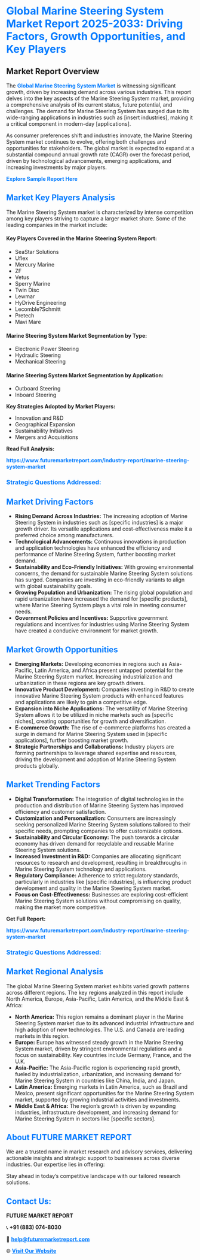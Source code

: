 <h1 style="color: #007BFF;">Global Marine Steering System Market Report 2025-2033: Driving Factors, Growth Opportunities, and Key Players</h1>

<section id="overview">
<h2>Market Report Overview</h2>
<p>The <a href="https://www.futuremarketreport.com/industry-report/marine-steering-system-market" style="color: #007BFF; text-decoration: none;"><strong>Global Marine Steering System Market</strong></a> is witnessing significant growth, driven by increasing demand across various industries. This report delves into the key aspects of the Marine Steering System market, providing a comprehensive analysis of its current status, future potential, and challenges. The demand for Marine Steering System has surged due to its wide-ranging applications in industries such as [insert industries], making it a critical component in modern-day [applications].</p>
<p>As consumer preferences shift and industries innovate, the Marine Steering System market continues to evolve, offering both challenges and opportunities for stakeholders. The global market is expected to expand at a substantial compound annual growth rate (CAGR) over the forecast period, driven by technological advancements, emerging applications, and increasing investments by major players.</p>
</section>

<section id="overview">
<p><a href="https://www.futuremarketreport.com/request-sample/reportId=97031" style="color: #007BFF; text-decoration: none;"><strong>Explore Sample Report Here</strong></a></p>
</section>

<section id="key-players">
<h2 style="color: #007BFF;">Market Key Players Analysis</h2>
<p>The Marine Steering System market is characterized by intense competition among key players striving to capture a larger market share. Some of the leading companies in the market include:</p>
<h4>Key Players Covered in the Marine Steering System Report:</h4>
<ul><li>SeaStar Solutions</li><li>Uflex</li><li>Mercury Marine</li><li>ZF</li><li>Vetus</li><li>Sperry Marine</li><li>Twin Disc</li><li>Lewmar</li><li>HyDrive Engineering</li><li>Lecomble?Schmitt</li><li>Pretech</li><li>Mavi Mare</li></ul>
<h4>Marine Steering System Market Segmentation by Type:</h4>
<ul><li>Electronic Power Steering</li><li>Hydraulic Steering</li><li>Mechanical Steering</li></ul>

<h4>Marine Steering System Market Segmentation by Application:</h4>
<ul><li>Outboard Steering</li><li>Inboard Steering</li></ul>
<p><strong>Key Strategies Adopted by Market Players:</strong></p>
<ul>
<li>Innovation and R&D</li>
<li>Geographical Expansion</li>
<li>Sustainability Initiatives</li>
<li>Mergers and Acquisitions</li>
</ul>
</section>

<section>
<p><strong>Read Full Analysis: </strong></p><a href="https://www.futuremarketreport.com/industry-report/marine-steering-system-market" style="color: #007BFF; text-decoration: none;"><strong>https://www.futuremarketreport.com/industry-report/marine-steering-system-market</strong></a>
<h3 style="color: #007BFF;">Strategic Questions Addressed:</h3>
</section>

<section id="driving-factors">
<h2 style="color: #007BFF;">Market Driving Factors</h2>
<ul>
<li><strong>Rising Demand Across Industries:</strong> The increasing adoption of Marine Steering System in industries such as [specific industries] is a major growth driver. Its versatile applications and cost-effectiveness make it a preferred choice among manufacturers.</li>
<li><strong>Technological Advancements:</strong> Continuous innovations in production and application technologies have enhanced the efficiency and performance of Marine Steering System, further boosting market demand.</li>
<li><strong>Sustainability and Eco-Friendly Initiatives:</strong> With growing environmental concerns, the demand for sustainable Marine Steering System solutions has surged. Companies are investing in eco-friendly variants to align with global sustainability goals.</li>
<li><strong>Growing Population and Urbanization:</strong> The rising global population and rapid urbanization have increased the demand for [specific products], where Marine Steering System plays a vital role in meeting consumer needs.</li>
<li><strong>Government Policies and Incentives:</strong> Supportive government regulations and incentives for industries using Marine Steering System have created a conducive environment for market growth.</li>
</ul>
</section>

<section id="growth-opportunities">
<h2 style="color: #007BFF;">Market Growth Opportunities</h2>
<ul>
<li><strong>Emerging Markets:</strong> Developing economies in regions such as Asia-Pacific, Latin America, and Africa present untapped potential for the Marine Steering System market. Increasing industrialization and urbanization in these regions are key growth drivers.</li>
<li><strong>Innovative Product Development:</strong> Companies investing in R&D to create innovative Marine Steering System products with enhanced features and applications are likely to gain a competitive edge.</li>
<li><strong>Expansion into Niche Applications:</strong> The versatility of Marine Steering System allows it to be utilized in niche markets such as [specific niches], creating opportunities for growth and diversification.</li>
<li><strong>E-commerce Growth:</strong> The rise of e-commerce platforms has created a surge in demand for Marine Steering System used in [specific applications], further boosting market growth.</li>
<li><strong>Strategic Partnerships and Collaborations:</strong> Industry players are forming partnerships to leverage shared expertise and resources, driving the development and adoption of Marine Steering System products globally.</li>
</ul>
</section>

<section id="trending-factors">
<h2 style="color: #007BFF;">Market Trending Factors</h2>
<ul>
<li><strong>Digital Transformation:</strong> The integration of digital technologies in the production and distribution of Marine Steering System has improved efficiency and customer satisfaction.</li>
<li><strong>Customization and Personalization:</strong> Consumers are increasingly seeking personalized Marine Steering System solutions tailored to their specific needs, prompting companies to offer customizable options.</li>
<li><strong>Sustainability and Circular Economy:</strong> The push towards a circular economy has driven demand for recyclable and reusable Marine Steering System solutions.</li>
<li><strong>Increased Investment in R&D:</strong> Companies are allocating significant resources to research and development, resulting in breakthroughs in Marine Steering System technology and applications.</li>
<li><strong>Regulatory Compliance:</strong> Adherence to strict regulatory standards, particularly in industries like [specific industries], is influencing product development and quality in the Marine Steering System market.</li>
<li><strong>Focus on Cost-Effectiveness:</strong> Businesses are exploring cost-efficient Marine Steering System solutions without compromising on quality, making the market more competitive.</li>
</ul>
</section>

<section>
<p><strong>Get Full Report: </strong></p><a href="https://www.futuremarketreport.com/industry-report/marine-steering-system-market" style="color: #007BFF; text-decoration: none;"><strong>https://www.futuremarketreport.com/industry-report/marine-steering-system-market</strong></a>
<h3 style="color: #007BFF;">Strategic Questions Addressed:</h3>
</section>


<section id="regional-analysis">
<h2 style="color: #007BFF;">Market Regional Analysis</h2>
<p>The global Marine Steering System market exhibits varied growth patterns across different regions. The key regions analyzed in this report include North America, Europe, Asia-Pacific, Latin America, and the Middle East & Africa:</p>
<ul>
<li><strong>North America:</strong> This region remains a dominant player in the Marine Steering System market due to its advanced industrial infrastructure and high adoption of new technologies. The U.S. and Canada are leading markets in this region.</li>
<li><strong>Europe:</strong> Europe has witnessed steady growth in the Marine Steering System market, driven by stringent environmental regulations and a focus on sustainability. Key countries include Germany, France, and the U.K.</li>
<li><strong>Asia-Pacific:</strong> The Asia-Pacific region is experiencing rapid growth, fueled by industrialization, urbanization, and increasing demand for Marine Steering System in countries like China, India, and Japan.</li>
<li><strong>Latin America:</strong> Emerging markets in Latin America, such as Brazil and Mexico, present significant opportunities for the Marine Steering System market, supported by growing industrial activities and investments.</li>
<li><strong>Middle East & Africa:</strong> The region’s growth is driven by expanding industries, infrastructure development, and increasing demand for Marine Steering System in sectors like [specific sectors].</li>
</ul>
</section>

<footer>
<h2 style="color: #007BFF;">About FUTURE MARKET REPORT</h2>
<p>We are a trusted name in market research and advisory services, delivering actionable insights and strategic support to businesses across diverse industries. Our expertise lies in offering:</p>

<p>Stay ahead in today’s competitive landscape with our tailored research solutions.</p>

<h2 style="color: #007BFF;">Contact Us:</h2>
<p><strong>FUTURE MARKET REPORT</strong></p>
<p>📞 <strong>+91 (883) 074-8030</strong></p>
<p>📧 <strong><a href="mailto:help@futuremarketreport.com" style="color: #007BFF;">help@futuremarketreport.com</a></strong></p>
<p>🌐 <strong><a href="https://www.futuremarketreport.com/" style="color: #007BFF;">Visit Our Website</a></strong></p>
</footer>
